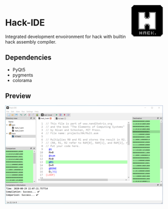 <img align="right" width="100" height="100" src="assets/logo/hacklogo1.PNG">

# Hack-IDE 
Integrated development envoironment for hack with builtin hack assembly compiler.

## Dependencies
* PyQt5
* pygments
* colorama

## Preview
![peeview](assets/logo/w2.PNG)
